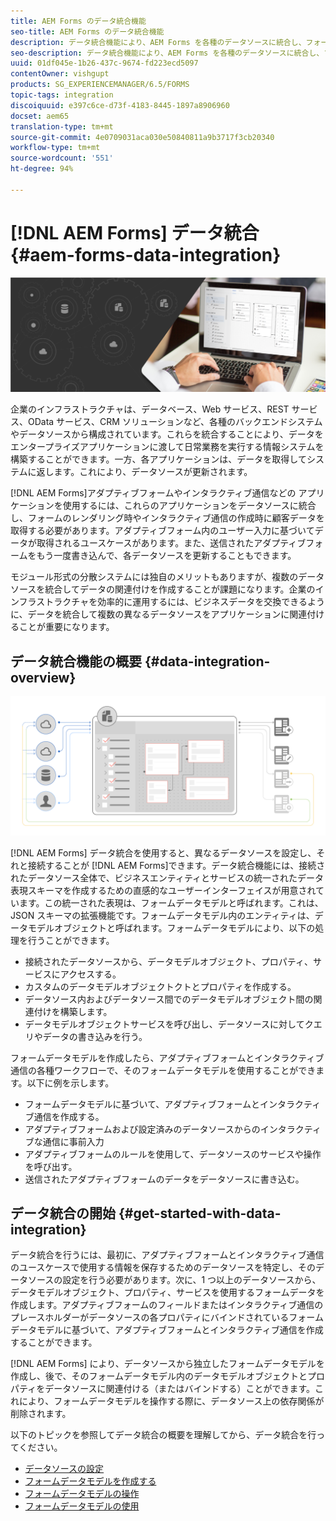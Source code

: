 ```yaml
---
title: AEM Forms のデータ統合機能
seo-title: AEM Forms のデータ統合機能
description: データ統合機能により、AEM Forms を各種のデータソースに統合し、フォームデータモデルを作成することができます。これにより、アダプティブフォームとインタラクティブを作成して操作することができます。
seo-description: データ統合機能により、AEM Forms を各種のデータソースに統合し、フォームデータモデルを作成することができます。これにより、アダプティブフォームとインタラクティブを作成して操作することができます。
uuid: 01df045e-1b26-437c-9674-fd223ecd5097
contentOwner: vishgupt
products: SG_EXPERIENCEMANAGER/6.5/FORMS
topic-tags: integration
discoiquuid: e397c6ce-d73f-4183-8445-1897a8906960
docset: aem65
translation-type: tm+mt
source-git-commit: 4e0709031aca030e50840811a9b3717f3cb20340
workflow-type: tm+mt
source-wordcount: '551'
ht-degree: 94%

---
```



# [!DNL AEM Forms] データ統合 {#aem-forms-data-integration}

![](do-not-localize/data-integeration.png)

企業のインフラストラクチャは、データベース、Web サービス、REST サービス、OData サービス、CRM ソリューションなど、各種のバックエンドシステムやデータソースから構成されています。これらを統合することにより、データをエンタープライズアプリケーションに渡して日常業務を実行する情報システムを構築することができます。一方、各アプリケーションは、データを取得してシステムに返します。これにより、データソースが更新されます。

[!DNL AEM Forms]アダプティブフォームやインタラクティブ通信などの アプリケーションを使用するには、これらのアプリケーションをデータソースに統合し、フォームのレンダリング時やインタラクティブ通信の作成時に顧客データを取得する必要があります。アダプティブフォーム内のユーザー入力に基づいてデータが取得されるユースケースがあります。また、送信されたアダプティブフォームをもう一度書き込んで、各データソースを更新することもできます。

モジュール形式の分散システムには独自のメリットもありますが、複数のデータソースを統合してデータの関連付けを作成することが課題になります。企業のインフラストラクチャを効率的に運用するには、ビジネスデータを交換できるように、データを統合して複数の異なるデータソースをアプリケーションに関連付けることが重要になります。

## データ統合機能の概要  {#data-integration-overview}

![aem-forms-data-integration](assets/aem-forms-data-integeration.png)

[!DNL AEM Forms] データ統合を使用すると、異なるデータソースを設定し、それと接続することが [!DNL AEM Forms]できます。データ統合機能には、接続されたデータソース全体で、ビジネスエンティティとサービスの統一されたデータ表現スキーマを作成するための直感的なユーザーインターフェイスが用意されています。この統一された表現は、フォームデータモデルと呼ばれます。これは、JSON スキーマの拡張機能です。フォームデータモデル内のエンティティは、データモデルオブジェクトと呼ばれます。フォームデータモデルにより、以下の処理を行うことができます。

* 接続されたデータソースから、データモデルオブジェクト、プロパティ、サービスにアクセスする。
* カスタムのデータモデルオブジェクトクトとプロパティを作成する。
* データソース内およびデータソース間でのデータモデルオブジェクト間の関連付けを構築します。
* データモデルオブジェクトサービスを呼び出し、データソースに対してクエリやデータの書き込みを行う。

フォームデータモデルを作成したら、アダプティブフォームとインタラクティブ通信の各種ワークフローで、そのフォームデータモデルを使用することができます。以下に例を示します。

* フォームデータモデルに基づいて、アダプティブフォームとインタラクティブ通信を作成する。
* アダプティブフォームおよび設定済みのデータソースからのインタラクティブな通信に事前入力
* アダプティブフォームのルールを使用して、データソースのサービスや操作を呼び出す。
* 送信されたアダプティブフォームのデータをデータソースに書き込む。

## データ統合の開始  {#get-started-with-data-integration}

データ統合を行うには、最初に、アダプティブフォームとインタラクティブ通信のユースケースで使用する情報を保存するためのデータソースを特定し、そのデータソースの設定を行う必要があります。次に、1 つ以上のデータソースから、データモデルオブジェクト、プロパティ、サービスを使用するフォームデータを作成します。アダプティブフォームのフィールドまたはインタラクティブ通信のプレースホルダーがデータソースの各プロパティにバインドされているフォームデータモデルに基づいて、アダプティブフォームとインタラクティブ通信を作成することができます。

[!DNL AEM Forms] により、データソースから独立したフォームデータモデルを作成し、後で、そのフォームデータモデル内のデータモデルオブジェクトとプロパティをデータソースに関連付ける（またはバインドする）ことができます。これにより、フォームデータモデルを操作する際に、データソース上の依存関係が削除されます。

以下のトピックを参照してデータ統合の概要を理解してから、データ統合を行ってください。

* [データソースの設定](../../forms/using/configure-data-sources.md)
* [フォームデータモデルを作成する](../../forms/using/create-form-data-models.md)
* [フォームデータモデルの操作](../../forms/using/work-with-form-data-model.md)
* [フォームデータモデルの使用](../../forms/using/using-form-data-model.md)

